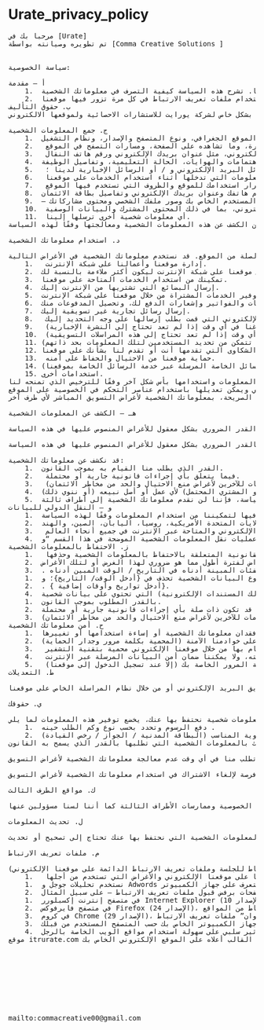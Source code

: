 # Urate_privacy_policy
<pre>
مرحبا بك في [Urate]
تم تطويره وصيانته بواسطة [Comma Creative Solutions ]


سياسة الخصوصية:
  
أ – مقدمة
	1.	إننا نهتم بشكل كبير بخصوصية زوار موقعنا، ونتعهد بحمايتها. تشرح هذه السياسة كيفية التصرف في معلوماتك الشخصية.
	2.	بموافقتك على استخدامنا لملفات تعريف الارتباط وفقًا لبنود هذه السياسة عند زيارتك لموقعنا الإلكتروني لأول مرة فإنك تسمح لنا باستخدام ملفات تعريف الارتباط في كل مرة تزور فيها موقعنا.
ب. حقوق التأليف
تم انشاء هذا المستند بشكل خاص لشركة يورايت للاستشارات الاحصائية ولموقعها الالكتروني www.itsurate.com وتوابعه.

ج. جمع المعلومات الشخصية
	1.	قد يتم جمع وتخزين واستخدام المعلومات الشخصية التالية: معلومات حول جهاز الكمبيوتر الخاص بك بما في ذلك عنوان بروتوكول الإنترنت الخاص بك، والموقع الجغرافي، ونوع المتصفح والإصدار، ونظام التشغيل.
	2.	 معلومات حول زياراتك لهذا الموقع واستخدامه بما في ذلك مصدر الإحالة، ومدة الزيارة، وما تشاهده على الصفحة، ومسارات التصفح في الموقع.
	3.	 المعلومات التي تدخلها عند التسجيل في موقعنا الإلكتروني، مثل عنوان بريدك الإلكتروني ورقم هاتف النقال.
	4.	المعلومات التي تدخلها عند إنشاء ملف تعريف على موقعنا – على سبيل المثال، اسمك، صور ملفك الشخصي، الجنس، تاريخ الميلاد، الحالة الاجتماعية، الاهتمامات والهوايات، الحالة التعليمية، وتفاصيل الوظيفة.
	5.	 المعلومات، مثل اسمك وعنوان بريدك الإلكتروني، التي تدخلها من أجل إعداد اشتراكات في رسائل البريد الإلكتروني و / أو الرسائل الإخبارية لدينا ؛
	6.	 المعلومات التي تدخلها أثناء استخدام الخدمات على موقعنا.
	7.	 المعلومات التي يتم إنشاؤها أثناء استخدام موقعنا الإلكتروني، بما في ذلك مواعيد وتكرار استخدامك للموقع والظروف التي تستخدم فيها الموقع.
	8.	المعلومات المتعلقة بأي شيء تشتريه، أو الخدمات التي تستخدمها، أو المعاملات التي تجريها من خلال موقعنا الإلكتروني، والتي تشمل اسمك وعنوانك ورقم هاتفك وعنوان بريدك الإلكتروني وتفاصيل بطاقة الائتمان.
	9.	– المعلومات التي تنشرها على موقعنا الإلكتروني بغرض مشاركتها على الإنترنت، والتي تشمل اسم المستخدم الخاص بك وصور ملفك الشخصي ومحتوى مشاركاتك.
	10.	 المعلومات الواردة في أي مراسلات ترسلها إلينا عبر البريد الإلكتروني أو عبر موقعنا الإلكتروني، بما في ذلك المحتوى المشترك والبيانات الوصفية.
	11.	 أي معلومات شخصية أخرى ترسلها إلينا.
قبل أن تفصح لنا عن المعلومات الشخصية الخاصة بشخص آخر، ينبغي عليك الحصول على موافقة هذا الشخص على كل من الكشف عن هذه المعلومات الشخصية ومعالجتها وفقًا لهذه السياسة.

د. استخدام معلوماتك الشخصية

تستخدم المعلومات الشخصية المقدمة إلينا عبر موقعنا الإلكتروني في الأغراض الموضحة في هذه السياسة أو على الصفحات ذات الصلة من الموقع. قد نستخدم معلوماتك الشخصية في الأغراض التالية:
	1.	 إدارة موقعنا وأعمالنا على شبكة الإنترنت.
	2.	تخصيص موقعنا على شبكة الإنترنت ليكون أكثر ملاءمة بالنسبة لك.
	3.	تمكينك من استخدام الخدمات المتاحة على موقعنا.
	4.	إرسال البضائع التي تشتريها من الإنترنت إليك.
	5.	توفير الخدمات المشتراة من خلال موقعنا على شبكة الإنترنت.
	6.	إرسال البيانات والفواتير وإشعارات الدفع لك، وتحصيل المدفوعات منك.
	7.	إرسال رسائل تجارية غير تسويقية إليك.
	8.	 إرسال إشعارات عبر البريد الإلكتروني التي قمت بطلب إرسالها على وجه التحديد إليك.
	9.	 إرسال نشرة البريد الإلكتروني إليك، إذا كنت قد طلبت ذلك (يمكنك إبلاغنا في أي وقت إذا لم تعد تحتاج إلى النشرة الإخبارية).
	10.	 إرسال المراسلات التسويقية المتعلقة بأعمالنا أو أعمال الجهات الخارجية التي تم اختيارها بعناية والتي نعتقد أنها قد تهمك، عن طريق البريد أو، إذا كنت قد وافقت على ذلك بالتحديد، عن طريق البريد الإلكتروني أو أي تقنية مشابهة (يمكنك إبلاغنا في أي وقت إذا لم تعد تحتاج إلى هذه المراسلات التسويقية).
	11.	تزويد الأطراف الثالثة بمعلومات إحصائية عن مستخدمينا (غير أن هذه الأطراف الثالثة لن تتمكن من تحديد المستخدمين لتلك المعلومات بحد ذاتهم).
	12.	التعامل مع الاستفسارات والشكاوى التي تقدمها أنت أو تقدم لنا بشأنك على موقعنا.
	13.	 حماية موقعنا من الاحتيال والحفاظ على أمنه.
	14.	التحقق من الامتثال للشروط والأحكام التي تحكم استخدام موقعنا الإلكتروني (بما في ذلك مراقبة الرسائل الخاصة المرسلة عبر خدمة الرسائل الخاصة بموقعنا).
	15.	استخدامات أخرى.
إذا قمت بتقديم معلومات شخصية للنشر على موقعنا، فسنقوم بنشر هذه المعلومات واستخدامها بأس شكل آخر وفقًا للترخيص الذي تمنحه لنا.
يمكن استخدام إعدادات الخصوصية الخاصة بك للحد من نشر معلوماتك على موقعنا الإلكتروني ويمكن تعديلها باستخدام عناصر التحكم في الخصوصية على الموقع.
لن نزود أي طرف ثالث، دون موافقتك الصريحة، بمعلوماتك الشخصية لأغراض التسويق المباشر لأي طرف آخر.

هـ – الكشف عن المعلومات الشخصية

يمكن أن نقوم بالكشف عن معلوماتك الشخصية لأي من موظفينا أو مسؤولينا أو شركات التأمين أو المستشارين المحترفين أو الوكلاء أو الموردين أو المحامين أو المقاولين من الباطن التابعين لنا القدر الضروري بشكل معقول للأغراض المنصوص عليها في هذه السياسة.

قد نقوم بالإفصاح عن معلوماتك الشخصية لأي عضو في مجموعة شركاتنا (وهذا يعني الشركات التابعة لنا، والشركة القابضة الأصلية وجميع فروعها) بالقدر الضروري بشكل معقول للأغراض المنصوص عليها في هذه السياسة.

قد نكشف عن معلوماتك الشخصية:
	1.	القدر الذي يطلب منا القيام به بموجب القانون.
	2.	 فيما يتعلق بأي إجراءات قانونية جارية أو محتملة.
	3.	 من أجل إنشاء أو ممارسة أو الدفاع عن حقوقنا القانونية (بما في ذلك توفير معلومات للآخرين لأغراض منع الاحتيال والحد من مخاطر الائتمان).
	4.	إلى المشتري (أو المشتري المحتمل) لأي عمل أو أصل نبيعه (أو ننوي ذلك).
	5.	أي شخص نعتقد على نحو معقول أنه قد يتقدم بطلب إلى محكمة أو سلطة مختصة اخرى بطلب الإفصاح عن تلك المعلومات الشخصية، وفقًا لتقديرنا المعقول، ويكون من المحتمل بشكل معقول أن تأمر هذه المحكمة أو السلطة بالكشف عن تلك المعلومات الشخصية. باستثناء ما هو منصوص عليه في هذه السياسة، فإننا لن نقدم معلوماتك الشخصية إلى أطراف ثالثة.
و – النقل الدولي للبيانات
	1.	قد يتم تخزين المعلومات التي نجمعها أو معالجتها أو نقلها بين أي من البلدان التي نعمل فيها لتمكيننا من استخدام المعلومات وفقًا لهذه السياسة.
	2.	قد يتم نقل المعلومات التي نجمعها إلى البلدان التالية والتي لا تخضع لقوانين حماية البيانات المكافئة لتلك المعمول بها في المنطقة الاقتصادية الأوروبية: وهذه الدول هي الولايات المتحدة الأمريكية، روسيا، اليابان، الصين، والهند.
	3.	 لا نستطيع منع استخدام الآخرين أو إساءة استخدامهم للمعلومات الشخصية التي تنشرها على موقعنا الإلكتروني أو ترسلها للنشر على موقعنا الإلكتروني والمتاحة عبر الإنترنت في جميع أنحاء العالم.
	4.	أنت توافق صراحة على عمليات نقل المعلومات الشخصية الموضحة في هذا القسم “و”.
ز. الاحتفاظ بالمعلومات الشخصية
	1.	 يحدد هذا القسم “ز” السياسات والإجراءات التي نتبعها للاحتفاظ بالبيانات، والتي صممت للمساعدة في ضمان امتثالنا لالتزاماتنا القانونية المتعلقة بالاحتفاظ بالمعلومات الشخصية وحذفها.
	2.	لا يجوز الاحتفاظ بالمعلومات الشخصية التي نقوم بمعالجتها لأي غرض أو أغراض لفترة أطول مما هو ضروري لهذا الغرض أو لتلك الأغراض.
	3.	. دون الإخلال بالبند ز-2، فإننا عادة ما نقوم بحذف البيانات الشخصية التي تندرج ضمن الفئات المبينة أدناه في التاريخ / الوقت المبين أدناه:
	1.	نوع البيانات الشخصية تحذف في {أدخل الوقت/ التاريخ}؛ و
	2.	. { أدخل تواريخ وأوقات إضافية}.
	4.	بصرف النظر عن الأحكام الأخرى الواردة في هذا القسم ز، فإننا نحتفظ بالوثائق (بما في ذلك المستندات الإلكترونية) التي تحتوي على بيانات شخصية:
	1.	بالقدر المطلوب بموجب القانون.
	2.	إذا كنا نعتقد أن هذه المستندات قد تكون ذات صلة بأي إجراءات قانونية جارية أو محتملة.
	3.	من أجل بدء أو ممارسة أو الدفاع عن حقوقنا القانونية (بما في ذلك توفير المعلومات للآخرين لأغراض منع الاحتيال والحد من مخاطر الائتمان).
ح. أمن معلوماتك الشخصية 
	1.	ح. أمن معلوماتك الشخصية  نتعهد باتخاذ الاحتياطات التقنية والتنظيمية المعقولة لمنع فقدان معلوماتك الشخصية أو إساءة استخدامها أو تغييرها.
	2.	نتعهد بتخزين جميع المعلومات الشخصية التي تقدمها على خوادمنا الآمنة (المحمية بكلمة مرور وجدار الحماية).
	3.	 جميع المعاملات المالية الإلكترونية التي يتم القيام بها من خلال موقعنا الإلكتروني محمية بتقنية التشفير.
	4.	 تقرّ بموافقتك على هذه السياسة بمعرفتك بأن نقل المعلومات عبر الإنترنت غير آمن بطبيعته، ولا يمكننا ضمان أمن البيانات المرسلة عبر الإنترنت.
	5.	 أنت مسؤول عن الحفاظ على سرية كلمة المرور التي تستخدمها للوصول إلى موقعنا. لن نطلب منك كلمة المرور الخاصة بك (إلا عند تسجيل الدخول إلى موقعنا).
ط. التعديلات

قد نقوم بتحديث هذه السياسة من وقت لآخر عن طريق نشر نسخة جديدة على موقعنا. يجب عليك مراجعة هذه الصفحة من حين لآخر للتأكد من فهمك لأي تغييرات تطرأ على هذه السياسة، وقد نخطرك بالتغييرات التي تطرأ على هذه السياسة عن طريق البريد الإلكتروني أو من خلال نظام المراسلة الخاص على موقعنا.

ي. حقوقك

قد تطلب منا تزويدك بأي معلومات شخصية نحتفظ بها عنك، يخضع توفير هذه المعلومات لما يلي:
	1.	دفع الرسوم وتحدد بحسب نوع وكم الطلب حينه .
	2.	وتقديم إثبات الهوية المناسب (البطاقة المدنية / الجواز / رخص القيادة).
قد نمتنع عن تزويدك بالمعلومات الشخصية التي تطلبها بالقدر الذي يسمح به القانون.

قد تطلب منا في أي وقت عدم معالجة معلوماتك الشخصية لأغراض التسويق.

من الناحية العملية، إما أنك ستوافق بشكل صريح مسبقًا على استخدامنا لمعلوماتك الشخصية لأغراض التسويق، أو سنمنحك فرصة لإلغاء الاشتراك في استخدام معلوماتك الشخصية لأغراض التسويق.

ك. مواقع الطرف الثالث

يشتمل موقعنا على روابط تشعبية وتفاصيل عن مواقع خاصة بأطراف ثالثة، علمًا بأنه ليس لدينا أي سيطرة على سياسات الخصوصية وممارسات الأطراف الثالثة كما أننا لسنا مسؤولين عنها.

ل. تحديث المعلومات

يرجى إعلامنا إذا كانت المعلومات الشخصية التي نحتفظ بها عنك تحتاج إلى تصحيح أو تحديث.

م. ملفات تعريف الارتباط

يستخدم موقعنا ملفات تعريف الارتباط. ملف تعريف الارتباط هو ملف يحتوي على معرف (سلسلة من الحروف والأرقام) يتم إرساله بواسطة خادم الإنترنت إلى متصفح الإنترنت ويتم تخزينه بواسطة المتصفح، ثم يتم إرسال المعرف مرة أخرى إلى الخادم في كل مرة يطلب فيها المتصفح صفحة من الخادم. قد تكون ملفات تعريف الارتباط إما ملفات تعريف ارتباط “دائمة” أو ملفات تعريف ارتباط خاصة بـ “جلسة”: يخزن ملف تعريف الارتباط الدائم بواسطة متصفح الإنترنت ويظل صالحًا حتى تاريخ انتهاء الصلاحية المحدد له، ما لم يتم حذفه من قبل المستخدم قبل تاريخ انتهاء الصلاحية؛ من ناحية أخرى، تنتهي صلاحية ملف تعريف ارتباط الجلسة بنهاية جلسة المستخدم، أي بإغلاق متصفح الإنترنت. لا تحتوي ملفات تعريف الارتباط عادةً على أي معلومات تعرّف عن المستخدم شخصيًا، ولكن قد يتم ربط المعلومات الشخصية التي نخزنها عنك بالمعلومات المخزنة في ملفات تعريف الارتباط التي يتم الحصول عليها منها (ملفات تعريف الارتباط للجلسة وملفات تعريف الارتباط الدائمة على موقعنا الإلكتروني).
	1.	 فيما يلي أسماء ملفات تعريف الارتباط التي نستخدمها على موقعنا الإلكتروني والأغراض التي تستخدم من أجلها :
	1.	نستخدم تحليلات جوجل و Adwords على موقعنا للتعرف على جهاز الكمبيوتر .
	2.	تسمح لك معظم المتصفحات برفض قبول ملفات تعريف الارتباط — على سبيل المثال:
	1.	في متصفح إنترنت إكسبلورر Internet Explorer (الإصدار 10).
	2.	في متصفح فايرفوكس Firefox (الإصدار 24)، يمكنك حظر جميع ملفات تعريف الارتباط عن طريق النقر على “أدوات”، و “خيارات”، و “خصوصية”، وتحديد “استخدام الإعدادات المخصصة للتاريخ” من القائمة المنسدلة، وإلغاء تحديد “قبول ملفات تعريف الارتباط من المواقع” .
	3.	في كروم Chrome (الإصدار 29)، يمكنك حظر جميع ملفات تعريف الارتباط عن طريق الوصول إلى قائمة “تخصيص والتحكم”، والنقر على “الإعدادات”، و “إظهار الإعدادات المتقدمة”، و “إعدادات المحتوى”، ثم تحديد “حظر المواقع من إعداد أي بيانات” تحت عنوان” ملفات تعريف الارتباط “.
	3.	سيكون لحظر جميع ملفات تعريف الارتباط تأثير سلبي على سهولة استخدام العديد من المواقع. إذا قمت بحظر ملفات تعريف الارتباط، فلن تتمكن من استخدام جميع الميزات الموجودة على موقعنا.يمكنك حذف ملفات تعريف الارتباط المخزنة بالفعل على جهاز الكمبيوتر الخاص بك حسب المتصفح المستخدم من قبلك.
	4.	سيكون لحذف ملفات تعريف الارتباط تأثير سلبي على سهولة استخدام مواقع الويب الخاصة بالرجل .
موقع itrurate.com لا يتحمل أي مسؤولية وينصحك باستشارة خبراء قانونيين إذا استخدمت القالب أعلاه على الموقع الإلكتروني الخاص بك.









mailto:commacreative00@gmail.com
</pre>
